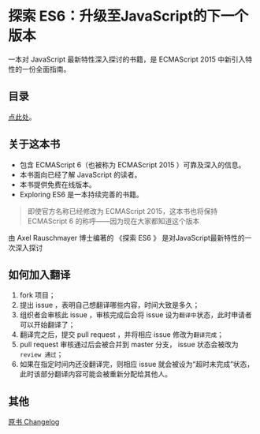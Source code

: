 # 探索 ES6：升级至JavaScript的下一个版本

一本对 JavaScript 最新特性深入探讨的书籍，是 ECMAScript 2015 中新引入特性的一份全面指南。

## 目录

[点此处](./md/index.md)。

## 关于这本书

* 包含 ECMAScript 6（也被称为 ECMAScript 2015 ）可靠及深入的信息。
* 本书面向已经了解 JavaScript 的读者。
* 本书提供免费在线版本。
* Exploring ES6 是一本持续完善的书籍。

> 即使官方名称已经修改为 ECMAScript 2015，这本书也将保持 ECMAScript 6 的称呼——因为现在大家都知道这个版本

由 Axel Rauschmayer 博士编著的 《探索 ES6 》 是对JavaScript最新特性的一次深入探讨

## 如何加入翻译

1. fork 项目；
1. 提出 issue ，表明自己想翻译哪些内容，时间大致是多久；
1. 组织者会审核此 issue ，审核完成后会将 issue 设为`翻译中`状态，此时申请者可以开始翻译了；
1. 翻译完之后，提交 pull request ，并将相应 issue 修改为`翻译完成`；
1. pull request 审核通过后会被合并到 master 分支， issue 状态会被改为 `review 通过`；
1. 如果在指定时间内还没翻译完，则相应 issue 就会被设为“超时未完成”状态，此时该部分翻译内容可能会被重新分配给其他人。

## 其他

[原书 Changelog](http://exploringjs.com/CHANGELOG.txt)
